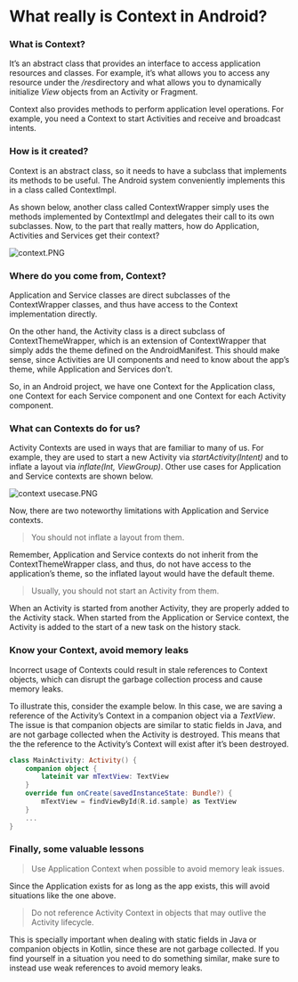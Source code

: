 # What really is Context in Android?

### What is Context?

It’s an abstract class that provides an interface to access application resources and classes. For example, it’s what allows you to access any resource under the */res*directory and what allows you to dynamically initialize *View* objects from an Activity or Fragment.

Context also provides methods to perform application level operations. For example, you need a Context to start Activities and receive and broadcast intents.

### How is it created?

Context is an abstract class, so it needs to have a subclass that implements its methods to be useful. The Android system conveniently implements this in a class called ContextImpl.

As shown below, another class called ContextWrapper simply uses the methods implemented by ContextImpl and delegates their call to its own subclasses. Now, to the part that really matters, how do Application, Activities and Services get their context?

![context.PNG](C:\Users\azin.alizadeh\Desktop\Learning\Android\Articles\What%20really%20is%20Context%20in%20Android\resources\context.PNG)

### Where do you come from, Context?

Application and Service classes are direct subclasses of the ContextWrapper classes, and thus have access to the Context implementation directly.

On the other hand, the Activity class is a direct subclass of ContextThemeWrapper, which is an extension of ContextWrapper that simply adds the theme defined on the AndroidManifest. This should make sense, since Activities are UI components and need to know about the app’s theme, while Application and Services don’t.

So, in an Android project, we have one Context for the Application class, one Context for each Service component and one Context for each Activity component.

### What can Contexts do for us?

Activity Contexts are used in ways that are familiar to many of us. For example, they are used to start a new Activity via *startActivity(Intent)* and to inflate a layout via *inflate(Int, ViewGroup)*. Other use cases for Application and Service contexts are shown below.

![context usecase.PNG](C:\Users\azin.alizadeh\Desktop\Learning\Android\Articles\What%20really%20is%20Context%20in%20Android\resources\context%20usecase.PNG)

Now, there are two noteworthy limitations with Application and Service contexts.

> You should not inflate a layout from them.

Remember, Application and Service contexts do not inherit from the ContextThemeWrapper class, and thus, do not have access to the application’s theme, so the inflated layout would have the default theme.

> Usually, you should not start an Activity from them.

When an Activity is started from another Activity, they are properly added to the Activity stack. When started from the Application or Service context, the Activity is added to the start of a new task on the history stack.

### Know your Context, avoid memory leaks

Incorrect usage of Contexts could result in stale references to Context objects, which can disrupt the garbage collection process and cause memory leaks.

To illustrate this, consider the example below. In this case, we are saving a reference of the Activity’s Context in a companion object via a *TextView*. The issue is that companion objects are similar to static fields in Java, and are not garbage collected when the Activity is destroyed. This means that the the reference to the Activity’s Context will exist after it’s been destroyed.

```kotlin
class MainActivity: Activity() {
    companion object {
        lateinit var mTextView: TextView
    }
    override fun onCreate(savedInstanceState: Bundle?) {
        mTextView = findViewById(R.id.sample) as TextView
    }
    ...
}
```

### Finally, some valuable lessons

> Use Application Context when possible to avoid memory leak issues.

Since the Application exists for as long as the app exists, this will avoid situations like the one above.

> Do not reference Activity Context in objects that may outlive the Activity lifecycle.

This is specially important when dealing with static fields in Java or companion objects in Kotlin, since these are not garbage collected. If you find yourself in a situation you need to do something similar, make sure to instead use weak references to avoid memory leaks.

